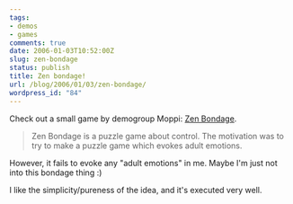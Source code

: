 ```yaml
---
tags:
- demos
- games
comments: true
date: 2006-01-03T10:52:00Z
slug: zen-bondage
status: publish
title: Zen bondage!
url: /blog/2006/01/03/zen-bondage/
wordpress_id: "84"
---
```


Check out a small game by demogroup Moppi: [Zen Bondage](http://www.pouet.net/prod.php?which=20938).


> Zen Bondage is a puzzle game about control. The
motivation was to try to make a puzzle game which
evokes adult emotions.


However, it fails to evoke any "adult emotions" in me. Maybe I'm just not into this bondage thing :)

I like the simplicity/pureness of the idea, and it's executed very well.

